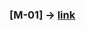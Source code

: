 ### [M-01] -> [link](https://code4rena.com/findings/past-finding/285?repo_name=2023-09-centrifuge-findings&issue_number=76)
